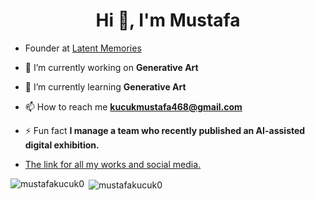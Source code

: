 <h1 align="center">Hi 👋, I'm Mustafa</h1>

- Founder at [Latent Memories](https://latentmemories.space)

- 🔭 I’m currently working on **Generative Art**

- 🌱 I’m currently learning **Generative Art**

- 📫 How to reach me **kucukmustafa468@gmail.com**

- ⚡ Fun fact **I manage a team who recently published an AI-assisted digital exhibition.**
- [The link for all my works and social media.](https://linktr.ee/mustafakucuk0)

<p><img align="left" src="https://github-readme-stats.vercel.app/api/top-langs/?username=mustafakucuk0&layout=compact&hide=html" alt="mustafakucuk0" /></p>

<p>&nbsp;<img align="center" src="https://github-readme-stats.vercel.app/api?username=mustafakucuk0&show_icons=true" alt="mustafakucuk0" /></p>
